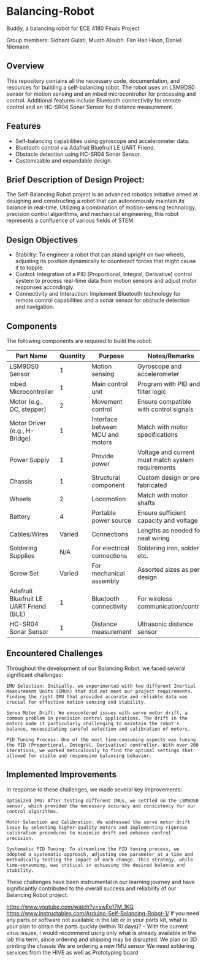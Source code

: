 # Balancing-Robot
Buddy, a balancing robot for ECE 4180 Finals Project

Group members: Sidhant Gulati, Muath Alsubh. Fan Han Hoon, Daniel Niemann

## Overview
This repository contains all the necessary code, documentation, and resources for building a self-balancing robot. The robot uses an LSM9DS0 sensor for motion sensing and an mbed microcontroller for processing and control. Additional features include Bluetooth connectivity for remote control and an HC-SR04 Sonar Sensor for distance measurement.

## Features
- Self-balancing capabilities using gyroscope and accelerometer data.
- Bluetooth control via Adafruit Bluefruit LE UART Friend.
- Obstacle detection using HC-SR04 Sonar Sensor.
- Customizable and expandable design.


## Brief Description of Design Project:
The Self-Balancing Robot project is an advanced robotics initiative aimed at designing and constructing a robot that can autonomously maintain its balance in real-time. Utilizing a combination of motion-sensing technology, precision control algorithms, and mechanical engineering, this robot represents a confluence of various fields of STEM.

## Design Objectives

- Stability: To engineer a robot that can stand upright on two wheels, adjusting its position dynamically to counteract forces that might cause it to topple.
- Control: Integration of a PID (Proportional, Integral, Derivative) control system to process real-time data from motion sensors and adjust motor responses accordingly.
- Connectivity and Interaction: Implement Bluetooth technology for remote control capabilities and a sonar sensor for obstacle detection and navigation.

## Components
The following components are required to build the robot:

| Part Name                                 | Quantity | Purpose                            | Notes/Remarks                                  |
|-------------------------------------------|----------|------------------------------------|------------------------------------------------|
| LSM9DS0 Sensor                            | 1        | Motion sensing                     | Gyroscope and accelerometer                    |
| mbed Microcontroller                      | 1        | Main control unit                  | Program with PID and filter logic              |
| Motor (e.g., DC, stepper)                 | 2        | Movement control                   | Ensure compatible with control signals         |
| Motor Driver (e.g., H-Bridge)             | 1        | Interface between MCU and motors   | Match with motor specifications                |
| Power Supply                              | 1        | Provide power                      | Voltage and current must match system requirements |
| Chassis                                   | 1        | Structural component               | Custom design or pre-fabricated                |
| Wheels                                    | 2        | Locomotion                         | Match with motor shafts                        |
| Battery                                   | 4        | Portable power source              | Ensure sufficient capacity and voltage         |
| Cables/Wires                              | Varied   | Connections                        | Lengths as needed for neat wiring              |
| Soldering Supplies                        | N/A      | For electrical connections         | Soldering iron, solder, etc.                   |
| Screw Set                                 | Varied   | For mechanical assembly            | Assorted sizes as per design                   |
| Adafruit Bluefruit LE UART Friend (BLE)   | 1        | Bluetooth connectivity             | For wireless communication/control             |
| HC-SR04 Sonar Sensor                      | 1        | Distance measurement               | Ultrasonic distance sensor                     |

## Encountered Challenges

Throughout the development of our Balancing Robot, we faced several significant challenges:

    IMU Selection: Initially, we experimented with two different Inertial Measurement Units (IMUs) that did not meet our project requirements. Finding the right IMU that provided accurate and reliable data was crucial for effective motion sensing and stability.

    Servo Motor Drift: We encountered issues with servo motor drift, a common problem in precision control applications. The drift in the motors made it particularly challenging to maintain the robot's balance, necessitating careful selection and calibration of motors.

    PID Tuning Process: One of the most time-consuming aspects was tuning the PID (Proportional, Integral, Derivative) controller. With over 200 iterations, we worked meticulously to find the optimal settings that allowed for stable and responsive balancing behavior.

## Implemented Improvements

In response to these challenges, we made several key improvements:

    Optimized IMU: After testing different IMUs, we settled on the LSM9DS0 sensor, which provided the necessary accuracy and consistency for our control algorithms.

    Motor Selection and Calibration: We addressed the servo motor drift issue by selecting higher-quality motors and implementing rigorous calibration procedures to minimize drift and enhance control precision.

    Systematic PID Tuning: To streamline the PID tuning process, we adopted a systematic approach, adjusting one parameter at a time and methodically testing the impact of each change. This strategy, while time-consuming, was critical in achieving the desired balance and stability.

These challenges have been instrumental in our learning journey and have significantly contributed to the overall success and reliability of our Balancing Robot project.



https://www.youtube.com/watch?v=swEe17M_1KQ
https://www.instructables.com/Arduino-Self-Balancing-Robot-1/
If you need any parts or software not available in the lab or in your parts kit, what is your plan to obtain the 
parts quickly (within 10 days)? – With the current virus issues, I would recommend using only what is 
already available in the lab this term, since ordering and shipping may be disrupted.
We plan on 3D printing the chassis
We are ordering a new IMU sensor
We need soldering services from the HIVE as well as Prototyping board

